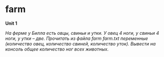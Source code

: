 # farm
__Unit 1__

_На ферме у Билла есть овцы, свиньи и утки. У овец 4 ноги, у свиньи 4 ноги, у утки – две. Прочитать из файла farm farm.txt переменные (количество овец, количество свиней,  количество уток). Вывести на консоль общее количество ног всех животных._


